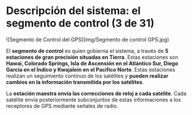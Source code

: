 # Descripción del sistema: el segmento de control (3 de 31)

![Segmento de Control del GPS](img/Segmento de control GPS.jpg)

El **segmento de control** es quien gobierna el sistema, a través de **5 estaciones de gran precisión situadas en Tierra**. Estas estaciones son **Hawai, Colorado Springs, Isla de Ascensión en el Atlántico Sur, Diego García en el Índico y Kwajalein en el Pacífico Norte**. Estas estaciones realizan un seguimiento continuo de los satélites y **pueden realizar cambios en la información transmitida por los satélites**.  

La **estación maestra envía las correcciones de reloj a cada satélite**. Cada satélite envía posteriormente subconjuntos de estas informaciones a los receptores de GPS mediante señales de radio.
